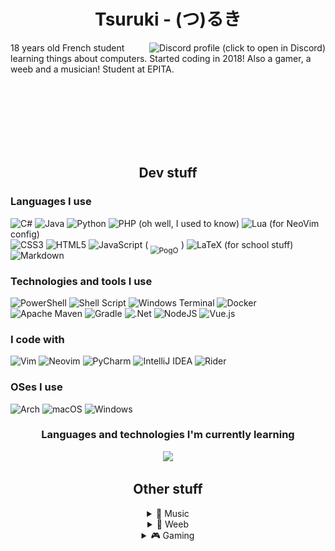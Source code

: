 <div align="center">
  
  <!-- 
  <img src="ruki-logo-white.png" height=200> 

  TODO: Use a header that can be displayed on both white and dark themes
  -->
  
  # Tsuruki - (つ)るき
  
</div>

<a href="https://discord.com/users/332082083604463616">
    <img src="https://lanyard.cnrad.dev/api/332082083604463616?animated=true&idleMessage=touching+grass" align="right" alt="Discord profile (click to open in Discord)"> 
</a>

18 years old French student learning things about computers. 
Started coding in 2018!
Also a gamer, a weeb and a musician!
Student at EPITA.


<br>
<br>
<br>
<br>
<br>
<br>

<div align="center">

## Dev stuff


</div>

### Languages I use

<div>

![C#](https://img.shields.io/badge/c%23-%23239120.svg?style=for-the-badge&logo=c-sharp&logoColor=white)
![Java](https://img.shields.io/badge/java-%23ED8B00.svg?style=for-the-badge&logo=java&logoColor=white)
![Python](https://img.shields.io/badge/python-3670A0?style=for-the-badge&logo=python&logoColor=ffdd54)
![PHP](https://img.shields.io/badge/php-%23777BB4.svg?style=for-the-badge&logo=php&logoColor=white) (oh well, I used to know)
![Lua](https://img.shields.io/badge/lua-%232C2D72.svg?style=for-the-badge&logo=lua&logoColor=white) (for NeoVim config)  
![CSS3](https://img.shields.io/badge/css3-%231572B6.svg?style=for-the-badge&logo=css3&logoColor=white)
![HTML5](https://img.shields.io/badge/html5-%23E34F26.svg?style=for-the-badge&logo=html5&logoColor=white)
![JavaScript](https://img.shields.io/badge/javascript-%23323330.svg?style=for-the-badge&logo=javascript&logoColor=%23F7DF1E) (<img src="https://cdn.7tv.app/emote/60af105db38361ea91a6b535/1x.avif" style="transform: scale(0.85) translateY(10px);" alt="PogO">)
![LaTeX](https://img.shields.io/badge/latex-%23008080.svg?style=for-the-badge&logo=latex&logoColor=white) (for school stuff)
![Markdown](https://img.shields.io/badge/markdown-%23000000.svg?style=for-the-badge&logo=markdown&logoColor=white)

</div>

### Technologies and tools I use

![PowerShell](https://img.shields.io/badge/PowerShell-%235391FE.svg?style=for-the-badge&logo=powershell&logoColor=white)
![Shell Script](https://img.shields.io/badge/shell_script-%23121011.svg?style=for-the-badge&logo=gnu-bash&logoColor=white)
![Windows Terminal](https://img.shields.io/badge/Windows%20Terminal-%234D4D4D.svg?style=for-the-badge&logo=windows-terminal&logoColor=white)
![Docker](https://img.shields.io/badge/docker-%230db7ed.svg?style=for-the-badge&logo=docker&logoColor=white)
![Apache Maven](https://img.shields.io/badge/Apache%20Maven-C71A36?style=for-the-badge&logo=Apache%20Maven&logoColor=white)
![Gradle](https://img.shields.io/badge/Gradle-02303A.svg?style=for-the-badge&logo=Gradle&logoColor=white)
![.Net](https://img.shields.io/badge/.NET-5C2D91?style=for-the-badge&logo=.net&logoColor=white)
![NodeJS](https://img.shields.io/badge/node.js-6DA55F?style=for-the-badge&logo=node.js&logoColor=white)
![Vue.js](https://img.shields.io/badge/vuejs-%2335495e.svg?style=for-the-badge&logo=vuedotjs&logoColor=%234FC08D)

### I code with

![Vim](https://img.shields.io/badge/VIM-%2311AB00.svg?style=for-the-badge&logo=vim&logoColor=white)
![Neovim](https://img.shields.io/badge/NeoVim-%2357A143.svg?&style=for-the-badge&logo=neovim&logoColor=white)
![PyCharm](https://img.shields.io/badge/pycharm-143?style=for-the-badge&logo=pycharm&logoColor=black&color=black&labelColor=green)
![IntelliJ IDEA](https://img.shields.io/badge/IntelliJIDEA-000000.svg?style=for-the-badge&logo=intellij-idea&logoColor=white)
![Rider](https://img.shields.io/badge/Rider-000000.svg?style=for-the-badge&logo=Rider&logoColor=white&color=black&labelColor=crimson)

### OSes I use

![Arch](https://img.shields.io/badge/Arch%20Linux-1793D1?logo=arch-linux&logoColor=fff&style=for-the-badge)
![macOS](https://img.shields.io/badge/mac%20os-000000?style=for-the-badge&logo=macos&logoColor=F0F0F0)
![Windows](https://img.shields.io/badge/Windows-0078D6?style=for-the-badge&logo=windows&logoColor=white)


<div align="center">

### Languages and technologies I'm currently learning

<a href="https://github.com/cat-milk/Anime-Girls-Holding-Programming-Books"><img src="https://github.com/cat-milk/Anime-Girls-Holding-Programming-Books/raw/master/C/Tohru_Reading_C_Programming_Language.png" height=250></a>


## Other stuff

<details>
<summary>🎵 Music</summary>

[![spotify-github-profile](https://spotify-github-profile.vercel.app/api/view?uid=fuljyal01aq1ipw3j2gjyrm28&cover_image=true&theme=natemoo-re&bar_color=53b14f&bar_color_cover=true)](https://spotify-github-profile.vercel.app/api/view?uid=fuljyal01aq1ipw3j2gjyrm28&redirect=true)

[![lastfm-scrobbles](https://lastfm-recently-played.vercel.app/api?user=MuNsterGFX&loved=true&count=3&width=320)](https://www.last.fm/user/MuNsterGFX)
</details>

<details>
<summary>🌸 Weeb</summary>

[![anilist](/anilist.svg)](https://anilist.co/user/tsuruki/)
</details>

<details>
<summary>🎮 Gaming</summary>

[ **osu!**  
![osu-profile](http://lemmmy.pw/osusig/sig.php?colour=hex000000&uname=TsuRuki_&pp=2&removeavmargin&darktriangles&opaqueavatar&onlineindicator=3&xpbar)](https://osu.ppy.sh/users/10729344)

[**Minecraft**](https://namemc.com/profile/Nameless_Ruki.1)

<a href="https://hypixel.net/player/Nameless_Ruki">
<img src="https://gen.plancke.io/exp/Nameless_Ruki.png" width=400>
<img src="https://gen.plancke.io/achievementPoints/Nameless_Ruki.png" width=400>  

<img src="https://hypixel.paniek.de/signature/654349c05eac44258f287a63b53ebbcb/general-tooltip" height=150>
</a>
</details>
</div>
  
